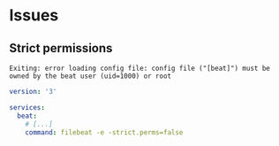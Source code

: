 # Issues

## Strict permissions

```log
Exiting: error loading config file: config file ("[beat]") must be owned by the beat user (uid=1000) or root
```

```yml
version: '3'

services:
  beat:
    # [...]
    command: filebeat -e -strict.perms=false
```
